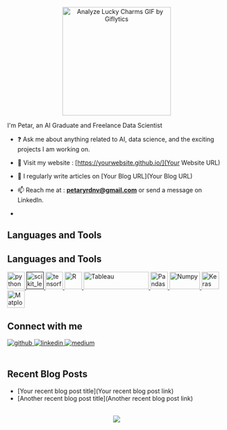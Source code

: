 <p align="center">
  <img src="https://media4.giphy.com/media/JWuBH9rCO2uZuHBFpm/giphy.gif" alt="Analyze Lucky Charms GIF by Giflytics" width="250" height="250">
</p>

  
  I'm Petar, an AI Graduate and Freelance Data Scientist</div>  
  
- ❓ Ask me about anything related to AI, data science, and the exciting projects I am working on. 

- 💬 Visit my website : [https://yourwebsite.github.io/](Your Website URL)
  
- 📝 I regularly write articles on [Your Blog URL](Your Blog URL)

- 📫 Reach me at : **petaryrdnv@gmail.com** or send a message on LinkedIn.
- 

## Languages and Tools
## Languages and Tools
<p align="left"> <a href="https://www.python.org" target="_blank"> <img src="https://upload.wikimedia.org/wikipedia/commons/thumb/c/c3/Python-logo-notext.svg/1200px-Python-logo-notext.svg.png" alt="python" width="40" height="40"/> </a> <a href="" target="_blank"> <img src="https://upload.wikimedia.org/wikipedia/commons/0/05/Scikit_learn_logo_small.svg" alt="scikit_learn" width="40" height="40"/> </a> <a href="https://www.tensorflow.org" target="_blank"> <img src="https://www.vectorlogo.zone/logos/tensorflow/tensorflow-icon.svg" alt="tensorflow" width="40" height="40"/> </a> <a href="https://www.r-project.org/about.html" target="_blank"> <img src="https://www.r-project.org/Rlogo.png" alt="R" width="40" height="40"/> </a> <a href="https://www.tableau.com/" target="_blank"> <img src="https://www.tableau.com/themes/custom/tableau_www/logo.png" alt="Tableau" width="150" height="40"/> <a href="https://pandas.pydata.org/" target="_blank"> <img src="https://pandas.pydata.org/static/img/pandas_mark.svg" alt="Pandas" width="40" height="40"/> </a> <a href="https://numpy.org/" target="_blank"> <img src="https://upload.wikimedia.org/wikipedia/commons/thumb/3/31/NumPy_logo_2020.svg/768px-NumPy_logo_2020.svg.png" alt="Numpy" width="70" height="40"/> </a> <a href="https://keras.io/" target="_blank"> <img src="https://upload.wikimedia.org/wikipedia/commons/thumb/a/ae/Keras_logo.svg/768px-Keras_logo.svg.png" alt="Keras" width="40" height="40"/> </a> <a href="https://matplotlib.org/" target="_blank"> <img src="https://upload.wikimedia.org/wikipedia/commons/thumb/0/01/Created_with_Matplotlib-logo.svg/1024px-Created_with_Matplotlib-logo.svg.png" alt="Matplotlib" width="40" height="40"/> </a> </a> </p>

## Connect with me  
<div align="left">
<a href="https://github.com/YOUR_USERNAME" target="_blank">
<img src=https://img.shields.io/badge/github-%2324292e.svg?&style=for-the-badge&logo=github&logoColor=white alt=github style="margin-bottom: 5px;" />
</a>
<a href="https://linkedin.com/in/YOUR_LINKEDIN_PROFILE" target="_blank">
<img src=https://img.shields.io/badge/linkedin-%231E77B5.svg?&style=for-the-badge&logo=linkedin&logoColor=white alt=linkedin style="margin-bottom: 5px;" />
</a>
<a href="https://medium.com/@YOUR_MEDIUM_USERNAME" target="_blank">
<img src=https://img.shields.io/badge/medium-%23292929.svg?&style=for-the-badge&logo=medium&logoColor=white alt=medium style="margin-bottom: 5px;" />
</a>  
</div>   

<br/>  

## Recent Blog Posts  
<!-- BLOG-POST-LIST:START -->
- [Your recent blog post title](Your recent blog post link)
- [Another recent blog post title](Another recent blog post link)
<!-- BLOG-POST-LIST:END -->  

<br/>  

<div align="center">
<img src="https://komarev.com/ghpvc/?username=YOUR_USERNAME&&style=flat-square" align="center" />
</div>  

<br/>  
